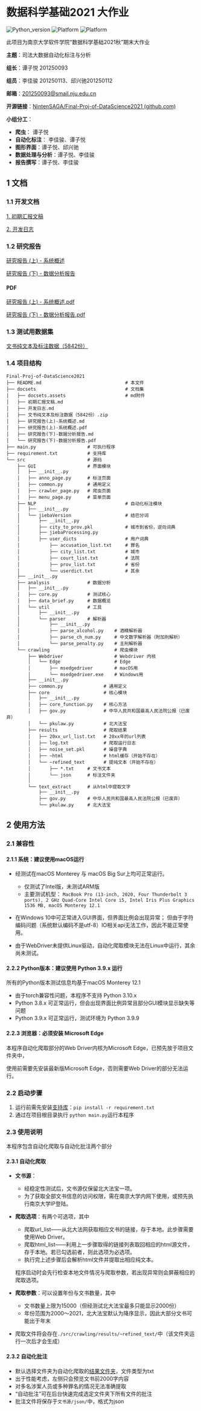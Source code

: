  # 数据科学基础2021 大作业

![Python_version](https://img.shields.io/badge/Python-3.9-white?style=flat&logo=python&logoColor=white)
![Platform](https://img.shields.io/badge/Platform-macOS_|_Windows-white)
![Platform](https://img.shields.io/badge/Browser-Edge-white)

此项目为南京大学软件学院“数据科学基础2021秋”期末大作业

**主题**：司法大数据自动化标注与分析

**组长**：谭子悦 201250093

**组员**：李佳骏 201250113、邱兴驰201250112

**邮箱**：201250093@smail.nju.edu.cn

**开源链接**：[NintenSAGA/Final-Proj-of-DataScience2021 (github.com)](https://github.com/NintenSAGA/Final-Proj-of-DataScience2021)

**小组分工**：

- **爬虫**： 谭子悦
- **自动化标注**： 李佳骏、谭子悦
- **图形界面**：谭子悦、邱兴驰
- **数据处理与分析**：谭子悦、李佳骏
- **报告撰写**：谭子悦、李佳骏

## 1 文档

### 1.1 开发文档

[1. 初期汇报文稿](./docsets/初期汇报文稿.md)

[2. 开发日志](./docsets/开发日志.md)

### 1.2 研究报告

[研究报告 (上) - 系统概述](./docsets/研究报告(上)-系统概述.md)

[研究报告 (下) - 数据分析报告](./docsets/研究报告(下)-数据分析报告.md)

#### PDF

[研究报告 (上) - 系统概述.pdf](./docsets/研究报告(上)-系统概述.pdf)

[研究报告 (下) - 数据分析报告.pdf](./docsets/研究报告(下)-数据分析报告.pdf)


### 1.3 测试用数据集

[文书纯文本及标注数据（5842份）](./docsets/文书纯文本及标注数据（5842份）.zip)

### 1.4 项目结构

```
Final-Proj-of-DataScience2021
├── README.md                               # 本文件
├── docsets                                 # 文档集
│   ├── docsets.assets                      # md附件
│   ├── 初期汇报文稿.md
│   ├── 开发日志.md
│   ├── 文书纯文本及标注数据（5842份）.zip
│   ├── 研究报告(上)-系统概述.md
│   ├── 研究报告(上)-系统概述.pdf
│   ├── 研究报告(下)-数据分析报告.md
│   └── 研究报告(下)-数据分析报告.pdf
├── main.py                   # 可执行程序
├── requirement.txt           # 支持库
└── src                       # 源码
    ├── GUI                   # 界面模块
    │   ├── __init__.py
    │   ├── anno_page.py      # 标注页面
    │   ├── common.py         # 通用定义
    │   ├── crawler_page.py   # 爬虫页面
    │   ├── menu_page.py      # 菜单页面
    ├── NLP                                 # 自动化标注模块
    │   ├── __init__.py
    │   └── jiebaVersion                    # 结巴分词
    │       ├── __init__.py
    │       ├── city_to_prov.pkl            # 城市到省份，逆向词典
    │       ├── jiebaProcessing.py
    │       ├── user_dicts                  # 用户词典
    │           ├── accusation_list.txt     # 罪名
    │           ├── city_list.txt           # 城市
    │           ├── court_list.txt          # 法院
    │           ├── prov_list.txt           # 省份
    │           └── userdict.txt            # 其余
    ├── __init__.py
    ├── analysis              # 数据分析
    │   ├── __init__.py
    │   ├── core.py           # 测试核心
    │   ├── data_brief.py     # 数据概览
    │   └── util              # 工具
    │       ├── __init__.py
    │       └── parser        # 解析器
    │           ├── __init__.py
    │           ├── parse_alcohol.py    # 酒精解析器
    │           ├── parse_ch_num.py     # 中文数字解析器（附加刑解析）
    │           └── parse_penalty.py    # 主刑解析器
    └── crawling                        # 爬虫模块
        ├── Webdriver                   # Webdriver 内核
        │   └── Edge                    # Edge
        │       ├── msedgedriver        # macOS用
        │       └── msedgedriver.exe    # Windows用
        ├── __init__.py
        ├── common.py               # 通用定义
        ├── core                    # 核心模块
        │   ├── __init__.py
        │   ├── core_function.py    # 核心方法
        │   ├── gov.py              # 中华人民共和国最高人民法院公报（已废弃）
        │   └── pkulaw.py           # 北大法宝         
        ├── results                 # 爬取结果
        │   ├── 20xx_url_list.txt   # 20xx年的url列表
        │   ├── log.txt             # 爬取运行日志
        │   ├── noise_set.pkl       # 噪音字典
        │   ├── ~html               # html缓存（开始不存在）
        │   └── ~refined_text       # 提纯文本（开始不存在）
        │       ├── *.txt     # 文书文本
        │       └── json      # 标注文件夹
        │
        └── text_extract      # 从html中提取文字
            ├── __init__.py
            ├── gov.py        # 中华人民共和国最高人民法院公报（已废弃）
            └── pkulaw.py     # 北大法宝
```
## 2 使用方法

### 2.1 兼容性

#### 2.1.1 系统：建议使用macOS运行

- 经测试在macOS Monterey 与 macOS Big Sur上均可正常运行。
  - 仅测试了Intel版，未测试ARM版
  - 主要测试机型：
    `MacBook Pro (13-inch, 2020, Four Thunderbolt 3 ports), 2 GHz Quad-Core Intel Core i5, Intel Iris Plus Graphics 1536 MB, macOS Monterey 12.1`

- 在Windows 10中可正常进入GUI界面，但界面比例会出现异常；
  但由于字符编码问题（系统默认编码不是utf-8）IO相关api无法工作，因此不能正常使用。

- 由于WebDriver未提供Linux驱动，自动化爬取模块无法在Linux中运行，其余尚未测试。

#### 2.2.2 Python版本：建议使用 Python 3.9.x 运行

所有的Python版本测试信息均基于macOS Monterey 12.1

- 由于torch兼容性问题，本程序不支持 Python 3.10.x
- Python 3.8.x 可正常运行，但会出现界面比例异常且部分GUI模块显示缺失等问题
- Python 3.9.x 可正常运行，测试环境为 Python 3.9.9

#### 2.2.3 浏览器：必须安装 Microsoft Edge

本程序自动化爬取部分的Web Driver内核为Microsoft Edge，已预先放于项目文件夹中，

使用前需要先安装最新版Microsoft Edge，否则需要Web Driver的部分无法运行。

### 2.2 启动步骤

1. 运行前需先安装[支持库](./requirement.txt)：`pip install -r requirement.txt`
2. 通过在项目根目录执行 `python main.py`运行本程序

### 2.3 使用说明

本程序包含自动化爬取与自动化批注两个部分

#### 2.3.1 自动化爬取

- **文书源**：
  - 经稳定性测试后，文书源仅保留北大法宝一项。
  - 为了获取全部文书信息的访问权限，需在南京大学内网下使用，或预先执行南京大学IP登陆。

- **爬取选项**：有两个可选项，其中

  - 爬取url_list——从北大法网获取相应文书的链接，存于本地。此步骤需要使用Web Driver。
  - 爬取html_list——利用上一步骤取得的链接列表取回相应的html源文件，存于本地。若已勾选前者，则此选项为必选项。
  - 执行完上述步骤后会解析html文件并提取出相应纯文本。

  程序启动时会先行检查本地文件情况与爬取参数，若出现异常则会屏蔽相应的爬取选项。

- **爬取参数**：可以设置年份与文书数量，其中

  - 文书数量上限为15000（但经测试北大法宝最多只能显示2000份）
  - 年份范围为2000～2021，北大法宝默认为降序显示，因此大部分文书可能出于年末     

- 爬取文件将会存在`./src/crawling/results/~refined_text/`中（该文件夹运行一次后才会生成）

#### 2.3.2 自动化批注

- 默认选择文件夹为自动化爬取的[结果文件夹](./src/crawling/results/~refined_text/)，文件类型为txt
- 出于性能考虑，左侧只会预览文书前2000字内容
- 对多名涉案人员或多种罪名的情况无法准确提取
- “自动批注”可在后台快速完成选定文件夹下所有文件的批注
- 批注文件将保存于`文书源/json/`中，格式为json